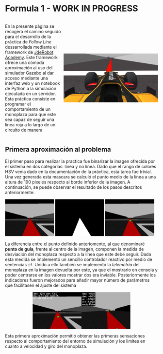 # Formula 1 - WORK IN PROGRESS

<div style="display:flex; flex-flow:row; align-items:center">
<p>
En la presente página se recogerá el camino seguido para el desarrollo de la práctica de <em>Follow Line</em> 
dessarrollada mediante el framework de <a href="https://academy.jderobot.org/">JdeRobot Academy</a>. Este framework
ofrece una cómoda aproximación al uso del simulador Gazebo al dar acceso mediante una interfaz web y un notebook de 
Python a la simulación ejecutada en un servidor. Esta práctica consiste en programar el comportamiento de un monoplaza
para que este sea capaz de seguir una línea roja a lo largo de un circuito de manera 
</p>
<img src="assets/images/thumbnail_follow_line.png" class="inline" style="max-height:10rem; width:20rem;">

</div>


## Primera aproximación al problema

El primer paso para realizar la practica fue binarizar la imagen ofrecida por el sistema en dos categorías: 
línea y no línea. Dado que el rango de colores HSV venia dado en la documentación de la práctica, esta tarea 
fue trivial. Una vez generada esta mascara se calculó el punto medio de la línea a una altura de 190 pixeles respecto
al borde inferior de la imagen. A continuación, se puede observar el resultado de los pasos descritos anteriormente:

<img src="assets/images/car.jpg" class="inline" width="32%">
<img src="assets/images/car_seg.jpg" class="inline" width="32%">
<img src="assets/images/car_point.jpg" class="inline" width="32%">

La diferencia entre el punto definido anteriomente, al que denominaré **punto de guía**, frente al centro de la imagen,
componen la medida de desviación del monoplaza respecto a la línea que este debe seguir. Dada esta medida se implementó
un sencillo controlador reactivo por medio de sentencias `if`. Unido a ello también se implementó la _telemetría_ del
monoplaza en la imagen devuelta por este, ya que el mostrarlo en consola y poder centrarse en los valores mostrar dos 
era inviable. Posteriormente los indicadores fueron mejorados para añadir mayor número de parámetros que facilitasen 
el ajuste del sistema

<div style="display: flex; align-items:center; justify-content:center">
<img src="assets/images/car_tele.jpg" class="inline" width="32%">
<img src="assets/images/car_tele2.jpg" class="inline" width="32%">
</div>

Esta primera aproximación permitió obtener las primeras sensaciones respecto al comportamiento del entorno de simulación
y los limites en cuanto a velocidad y giro del monoplaza.